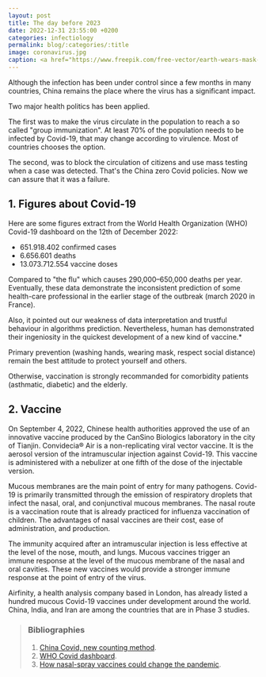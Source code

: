 ```yaml
---
layout: post
title: The day before 2023
date: 2022-12-31 23:55:00 +0200
categories: infectiology
permalink: blog/:categories/:title
image: coronavirus.jpg
caption: <a href="https://www.freepik.com/free-vector/earth-wears-mask-prevent-spread-virus-planet-earth-with-face-mask-protect-fight-against-corona-virus-hand-drawn-vector-illustration_25658521.htm#page=3&query=infection&position=10&from_view=search&track=sph">Image by WangXiNa</a>
---
```

Although the infection has been under control since a few months in many countries, China remains the place where the virus has a significant impact.

Two major health politics has been applied.

The first was to make the virus circulate in the population to reach a so called "group immunization". At least 70% of the population needs to be infected by Covid-19, that may change according to virulence. Most of countries chooses the option.

The second, was to block the circulation of citizens and use mass testing when a case was detected. That's the China zero Covid policies. Now we can assure that it was a failure.  

## 1. Figures about Covid-19

Here are some figures extract from the World Health Organization (WHO) Covid-19 dashboard on the 12th of December 2022:

+ 651.918.402 confirmed cases
+ 6.656.601 deaths
+ 13.073.712.554 vaccine doses

Compared to "the flu" which causes 290,000–650,000 deaths per year.
Eventually, these data demonstrate the inconsistent prediction of some health-care professional in the earlier stage of the outbreak (march 2020 in France).

Also, it pointed out our weakness of data interpretation and trustful behaviour in algorithms prediction.
Nevertheless, human has demonstrated their ingeniosity in the quickest development of a new kind of vaccine.*

Primary prevention (washing hands, wearing mask, respect social distance) remain the best attitude to protect yourself and others.

Otherwise, vaccination is strongly recommanded for comorbidity patients (asthmatic, diabetic) and the elderly.

## 2. Vaccine

On September 4, 2022, Chinese health authorities approved the use of an innovative vaccine produced by the CanSino Biologics laboratory in the city of Tianjin. Convidecia® Air is a non-replicating viral vector vaccine. It is the aerosol version of the intramuscular injection against Covid-19. This vaccine is administered with a nebulizer at one fifth of the dose of the injectable version.

Mucous membranes are the main point of entry for many pathogens. Covid-19 is primarily transmitted through the emission of respiratory droplets that infect the nasal, oral, and conjunctival mucous membranes. The nasal route is a vaccination route that is already practiced for influenza vaccination of children. The advantages of nasal vaccines are their cost, ease of administration, and production.

The immunity acquired after an intramuscular injection is less effective at the level of the nose, mouth, and lungs. Mucous vaccines trigger an immune response at the level of the mucous membrane of the nasal and oral cavities. These new vaccines would provide a stronger immune response at the point of entry of the virus.

Airfinity, a health analysis company based in London, has already listed a hundred mucous Covid-19 vaccines under development around the world. China, India, and Iran are among the countries that are in Phase 3 studies.

> ### Bibliographies
>
> 1. [China Covid, new counting method](https://www.bbc.com/news/world-asia-64044204).
> 2. [WHO Covid dashboard](https://covid19.who.int/).
> 3. [How nasal-spray vaccines could change the pandemic](https://www.nature.com/articles/d41586-022-02824-3).
